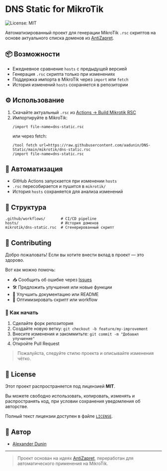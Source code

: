# DNS Static for MikroTik

![License: MIT](https://img.shields.io/badge/License-MIT-yellow.svg)

Автоматизированный проект для генерации MikroTik `.rsc` скриптов на основе актуального списка доменов из [AntiZapret](https://github.com/AntiZapret/antizapret).

## 📦 Возможности

- Ежедневное сравнение `hosts` с предыдущей версией
- Генерация `.rsc` скрипта только при изменениях
- Поддержка импорта в MikroTik через `import` или `fetch`
- История изменений `hosts` сохраняется в репозитории

## ⚙️ Использование

1. Скачайте актуальный `.rsc` из [Actions → Build Mikrotik RSC](https://github.com/aadunin/DNS-Static/actions)
2. Импортируйте в MikroTik:
   ```shell
   /import file-name=dns-static.rsc
   ```
   или через fetch:
   ```shell
   /tool fetch url=https://raw.githubusercontent.com/aadunin/DNS-Static/main/mikrotik/dns-static.rsc
   /import file-name=dns-static.rsc
   ```

## 🔄 Автоматизация

- GitHub Actions запускается при изменении `hosts`
- `.rsc` пересобирается и пушится в `mikrotik/`
- История `hosts` сохраняется для анализа изменений

## 📁 Структура

```
.github/workflows/       # CI/CD pipeline
hosts/                   # История доменов
mikrotik/dns-static.rsc  # Сгенерированный скрипт
```

## 🤝 Contributing

Добро пожаловать! Если вы хотите внести вклад в проект — это здорово.

Вот как можно помочь:

- 📥 Сообщить об ошибке через [Issues](https://github.com/aadunin/DNS-Static/issues)
- 🛠 Предложить улучшения или новые функции
- 📄 Улучшить документацию или README
- 🔧 Оптимизировать скрипт или workflow

### 🚀 Как начать

1. Сделайте форк репозитория
2. Создайте новую ветку: `git checkout -b feature/my-improvement`
3. Внесите изменения и закоммитьте: `git commit -m "Добавил улучшение"`
4. Откройте Pull Request

> Пожалуйста, следуйте стилю проекта и описывайте изменения чётко.

## 📜 License

Этот проект распространяется под лицензией **MIT**.

Вы можете свободно использовать, копировать, изменять и распространять код, при условии сохранения уведомления об авторстве.

Полный текст лицензии доступен в файле [`LICENSE`](LICENSE).

## 👤 Автор

- [Alexander Dunin](https://github.com/aadunin)

---

> Проект основан на идеях [AntiZapret](https://github.com/AntiZapret/antizapret), переработан для автоматического применения на MikroTik.
